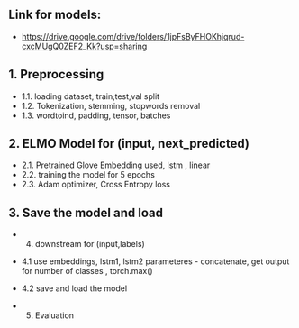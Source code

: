 ## Link for models:
- https://drive.google.com/drive/folders/1jpFsByFHOKhjqrud-cxcMUgQ0ZEF2_Kk?usp=sharing

## 1. Preprocessing
- 1.1. loading dataset, train,test,val split
- 1.2. Tokenization, stemming, stopwords removal
- 1.3. wordtoind, padding, tensor, batches

## 2. ELMO Model for (input, next_predicted)
- 2.1. Pretrained Glove Embedding used, lstm , linear
- 2.2. training the model for 5 epochs
- 2.3. Adam optimizer, Cross Entropy loss

## 3. Save the model and load

- 4. downstream for (input,labels)
- 4.1 use embeddings, lstm1, lstm2 parameteres - concatenate, get output for number of classes , torch.max()
- 4.2  save and load the model

- 5. Evaluation
